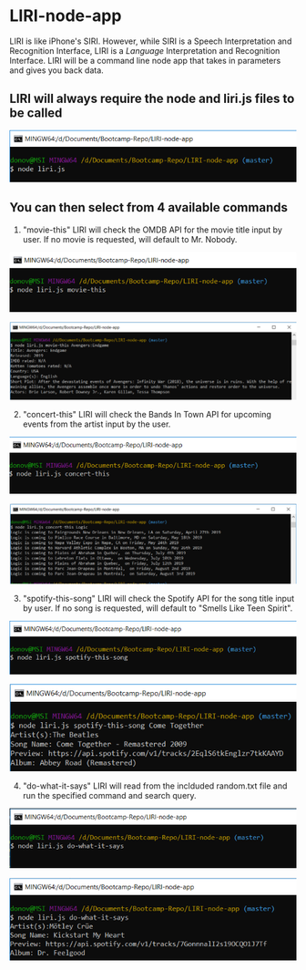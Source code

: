 # LIRI-node-app

 LIRI is like iPhone's SIRI. However, while SIRI is a Speech Interpretation and Recognition Interface, LIRI is a _Language_ Interpretation and Recognition Interface. LIRI will be a command line node app that takes in parameters and gives you back data.

 ## LIRI will always require the node and liri.js files to be called

![LIRI screenshot](/img/Capture0.PNG)

 ## You can then select from 4 available commands

 1. "movie-this" LIRI will check the OMDB API for the movie title input by user. If no movie is requested, will default to Mr. Nobody.

![LIRI screenshot](/img/Capture2.PNG)

![LIRI screenshot](/img/Capture7.PNG)

 2. "concert-this" LIRI will check the Bands In Town API for upcoming events from the artist input by the user.

![LIRI screenshot](/img/Capture3.PNG)

![LIRI screenshot](/img/Capture8.PNG)

 3. "spotify-this-song" LIRI will check the Spotify API for the song title input by user. If no song is requested, will default to "Smells Like Teen Spirit".

![LIRI screenshot](/img/Capture1.PNG)

![LIRI screenshot](/img/Capture6.PNG)

 4. "do-what-it-says" LIRI will read from the inclduded random.txt file and run the specified command and search query.

![LIRI screenshot](/img/Capture4.PNG)

![LIRI screenshot](/img/Capture5.PNG)